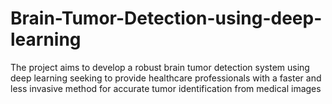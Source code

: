 # Brain-Tumor-Detection-using-deep-learning
The project aims to develop a robust brain tumor detection system using deep learning seeking to provide healthcare professionals with a faster and less invasive method for accurate tumor identification from medical images 
